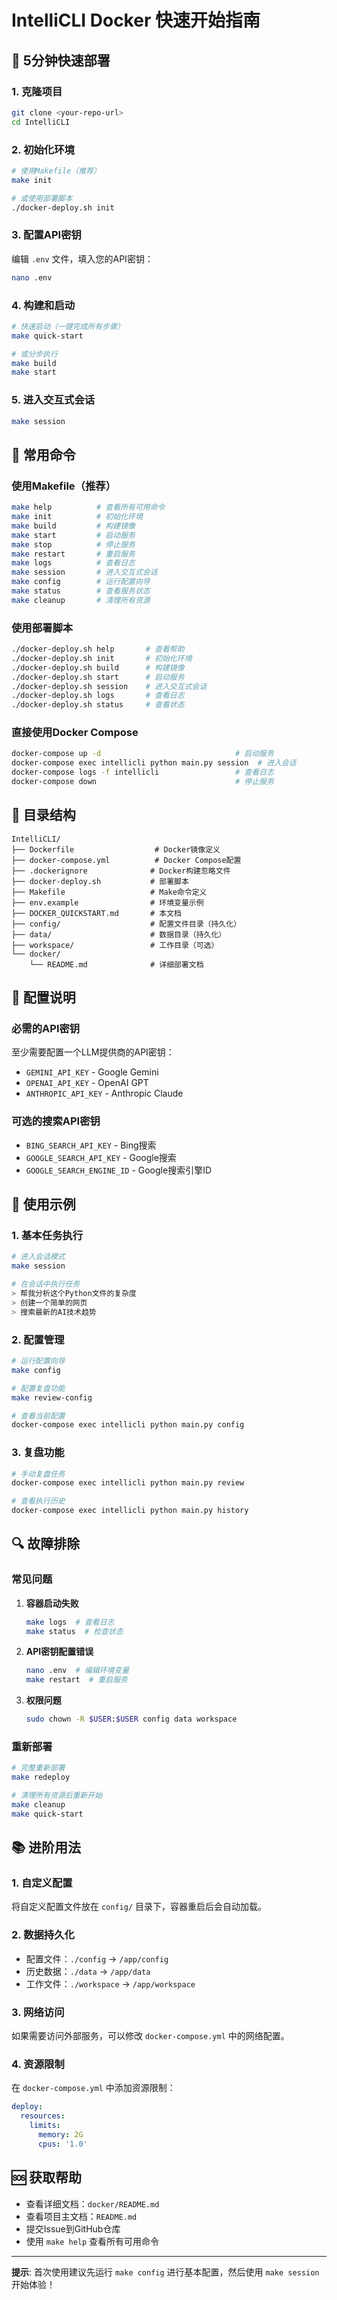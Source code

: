 # IntelliCLI Docker 快速开始指南

## 🚀 5分钟快速部署

### 1. 克隆项目
```bash
git clone <your-repo-url>
cd IntelliCLI
```

### 2. 初始化环境
```bash
# 使用Makefile（推荐）
make init

# 或使用部署脚本
./docker-deploy.sh init
```

### 3. 配置API密钥
编辑 `.env` 文件，填入您的API密钥：
```bash
nano .env
```

### 4. 构建和启动
```bash
# 快速启动（一键完成所有步骤）
make quick-start

# 或分步执行
make build
make start
```

### 5. 进入交互式会话
```bash
make session
```

## 🎯 常用命令

### 使用Makefile（推荐）
```bash
make help          # 查看所有可用命令
make init          # 初始化环境
make build         # 构建镜像
make start         # 启动服务
make stop          # 停止服务
make restart       # 重启服务
make logs          # 查看日志
make session       # 进入交互式会话
make config        # 运行配置向导
make status        # 查看服务状态
make cleanup       # 清理所有资源
```

### 使用部署脚本
```bash
./docker-deploy.sh help       # 查看帮助
./docker-deploy.sh init       # 初始化环境
./docker-deploy.sh build      # 构建镜像
./docker-deploy.sh start      # 启动服务
./docker-deploy.sh session    # 进入交互式会话
./docker-deploy.sh logs       # 查看日志
./docker-deploy.sh status     # 查看状态
```

### 直接使用Docker Compose
```bash
docker-compose up -d                              # 启动服务
docker-compose exec intellicli python main.py session  # 进入会话
docker-compose logs -f intellicli                 # 查看日志
docker-compose down                               # 停止服务
```

## 📁 目录结构

```
IntelliCLI/
├── Dockerfile                  # Docker镜像定义
├── docker-compose.yml          # Docker Compose配置
├── .dockerignore              # Docker构建忽略文件
├── docker-deploy.sh           # 部署脚本
├── Makefile                   # Make命令定义
├── env.example                # 环境变量示例
├── DOCKER_QUICKSTART.md       # 本文档
├── config/                    # 配置文件目录（持久化）
├── data/                      # 数据目录（持久化）
├── workspace/                 # 工作目录（可选）
└── docker/
    └── README.md              # 详细部署文档
```

## 🔧 配置说明

### 必需的API密钥
至少需要配置一个LLM提供商的API密钥：
- `GEMINI_API_KEY` - Google Gemini
- `OPENAI_API_KEY` - OpenAI GPT
- `ANTHROPIC_API_KEY` - Anthropic Claude

### 可选的搜索API密钥
- `BING_SEARCH_API_KEY` - Bing搜索
- `GOOGLE_SEARCH_API_KEY` - Google搜索
- `GOOGLE_SEARCH_ENGINE_ID` - Google搜索引擎ID

## 🎪 使用示例

### 1. 基本任务执行
```bash
# 进入会话模式
make session

# 在会话中执行任务
> 帮我分析这个Python文件的复杂度
> 创建一个简单的网页
> 搜索最新的AI技术趋势
```

### 2. 配置管理
```bash
# 运行配置向导
make config

# 配置复盘功能
make review-config

# 查看当前配置
docker-compose exec intellicli python main.py config
```

### 3. 复盘功能
```bash
# 手动复盘任务
docker-compose exec intellicli python main.py review

# 查看执行历史
docker-compose exec intellicli python main.py history
```

## 🔍 故障排除

### 常见问题

1. **容器启动失败**
   ```bash
   make logs  # 查看日志
   make status  # 检查状态
   ```

2. **API密钥配置错误**
   ```bash
   nano .env  # 编辑环境变量
   make restart  # 重启服务
   ```

3. **权限问题**
   ```bash
   sudo chown -R $USER:$USER config data workspace
   ```

### 重新部署
```bash
# 完整重新部署
make redeploy

# 清理所有资源后重新开始
make cleanup
make quick-start
```

## 📚 进阶用法

### 1. 自定义配置
将自定义配置文件放在 `config/` 目录下，容器重启后会自动加载。

### 2. 数据持久化
- 配置文件：`./config` → `/app/config`
- 历史数据：`./data` → `/app/data`
- 工作文件：`./workspace` → `/app/workspace`

### 3. 网络访问
如果需要访问外部服务，可以修改 `docker-compose.yml` 中的网络配置。

### 4. 资源限制
在 `docker-compose.yml` 中添加资源限制：
```yaml
deploy:
  resources:
    limits:
      memory: 2G
      cpus: '1.0'
```

## 🆘 获取帮助

- 查看详细文档：`docker/README.md`
- 查看项目主文档：`README.md`
- 提交Issue到GitHub仓库
- 使用 `make help` 查看所有可用命令

---

**提示**: 首次使用建议先运行 `make config` 进行基本配置，然后使用 `make session` 开始体验！ 